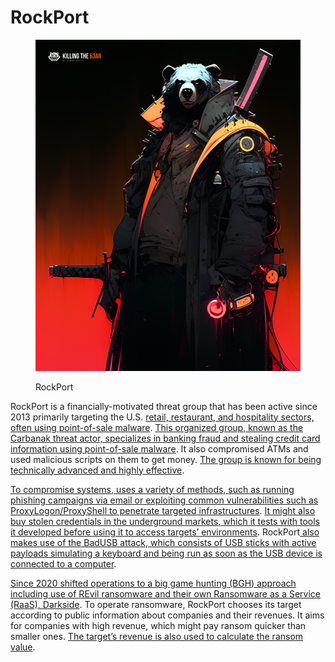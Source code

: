 # RockPort

<figure><img src="../../.gitbook/assets/bear_rockport_poster.png" alt=""><figcaption><p>RockPort</p></figcaption></figure>

RockPort is a financially-motivated threat group that has been active since 2013 primarily targeting the U.S. [retail, restaurant, and hospitality sectors, often using point-of-sale malware](https://attack.mitre.org/groups/G0046/). [This organized group, known as the Carbanak threat actor, specializes in banking fraud and stealing credit card information using point-of-sale malware](https://www.techrepublic.com/article/fin7-threat-actor-ransomware/). It also compromised ATMs and used malicious scripts on them to get money. [The group is known for being technically advanced and highly effective](https://www.techrepublic.com/article/fin7-threat-actor-ransomware/).

[To compromise systems,](https://www.techrepublic.com/article/fin7-threat-actor-ransomware/)[ uses a variety of methods, such as running phishing campaigns via email or exploiting common vulnerabilities such as ProxyLogon/ProxyShell to penetrate targeted infrastructures](https://www.techrepublic.com/article/fin7-threat-actor-ransomware/). [It might also buy stolen credentials in the underground markets, which it tests with tools it developed before using it to access targets’ environments](https://www.techrepublic.com/article/fin7-threat-actor-ransomware/). RockPort[ also makes use of the BadUSB attack, which consists of USB sticks with active payloads simulating a keyboard and being run as soon as the USB device is connected to a computer](https://www.techrepublic.com/article/fin7-threat-actor-ransomware/).

[Since 2020 shifted operations to a big game hunting (BGH) approach including use of REvil ransomware and their own Ransomware as a Service (RaaS), Darkside](https://attack.mitre.org/groups/G0046/). To operate ransomware, RockPort chooses its target according to public information about companies and their revenues. It aims for companies with high revenue, which might pay ransom quicker than smaller ones. [The target’s revenue is also used to calculate the ransom value](https://www.techrepublic.com/article/fin7-threat-actor-ransomware/).

